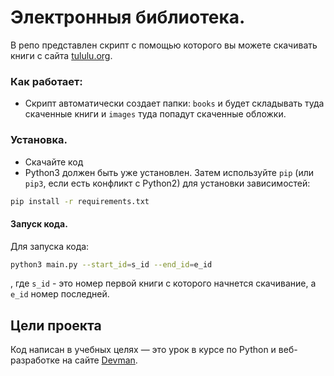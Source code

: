 # Электронныя библиотека.

В репо представлен скрипт с помощью которого вы можете скачивать книги с сайта [tululu.org](https://tululu.org/).

### Как работает:

- Скрипт автоматически создает папки:
  ```books``` и будет складывать туда скаченные книги и
  ```images```  туда попадут скаченные обложки.


### Установка.

- Скачайте код
- Python3 должен быть уже установлен.
  Затем используйте `pip` (или `pip3`, если есть конфликт с Python2) для установки зависимостей:

```bash
pip install -r requirements.txt
```

#### Запуск кода.

Для запуска кода:

```bash
python3 main.py --start_id=s_id --end_id=e_id
``` 

, где `s_id` - это номер первой книги с которого начнется скачивание, а `e_id` номер последней.



## Цели проекта

Код написан в учебных целях — это урок в курсе по Python и веб-разработке на сайте [Devman](https://dvmn.org).
